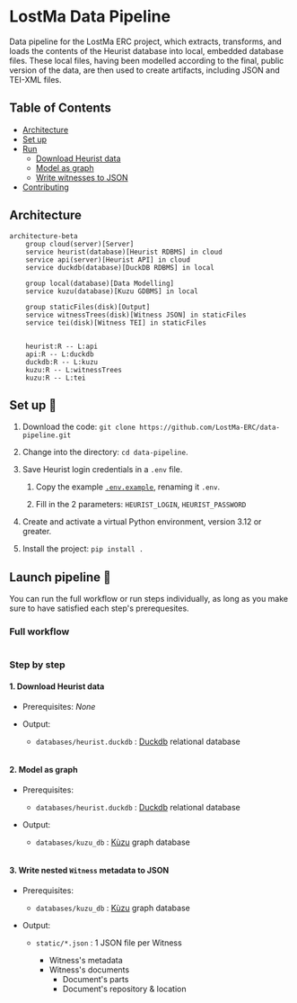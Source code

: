 # LostMa Data Pipeline

Data pipeline for the LostMa ERC project, which extracts, transforms, and loads the contents of the Heurist database into local, embedded database files. These local files, having been modelled according to the final, public version of the data, are then used to create artifacts, including JSON and TEI-XML files.

## Table of Contents

- [Architecture](#architecture)
- [Set up](#set-up-)
- [Run](#launch-pipeline-)
    - [Download Heurist data](#1-download-heurist-data)
    - [Model as graph](#2-model-as-graph)
    - [Write witnesses to JSON](#3-write-nested-witness-metadata-to-json)
- [Contributing](./CONTRIBUTING.md)

## Architecture

```mermaid
architecture-beta
    group cloud(server)[Server]
    service heurist(database)[Heurist RDBMS] in cloud
    service api(server)[Heurist API] in cloud
    service duckdb(database)[DuckDB RDBMS] in local

    group local(database)[Data Modelling]
    service kuzu(database)[Kuzu GDBMS] in local

    group staticFiles(disk)[Output]
    service witnessTrees(disk)[Witness JSON] in staticFiles
    service tei(disk)[Witness TEI] in staticFiles


    heurist:R -- L:api
    api:R -- L:duckdb
    duckdb:R -- L:kuzu
    kuzu:R -- L:witnessTrees
    kuzu:R -- L:tei

```

## Set up 📐

1. Download the code: `git clone https://github.com/LostMa-ERC/data-pipeline.git`

2. Change into the directory: `cd data-pipeline`.

3. Save Heurist login credentials in a `.env` file.

    1. Copy the example [`.env.example`](./.env.example), renaming it `.env`.

    2. Fill in the 2 parameters: `HEURIST_LOGIN`, `HEURIST_PASSWORD`

4. Create and activate a virtual Python environment, version 3.12 or greater.

5. Install the project: `pip install .`

## Launch pipeline 🚀

You can run the full workflow or run steps individually, as long as you make sure to have satisfied each step's prerequesites.

### Full workflow

```shell

```

### Step by step

#### 1. Download Heurist data

- Prerequisites: _None_

- Output:

    - `databases/heurist.duckdb` : [Duckdb](https://duckdb.org/) relational database

```shell
```

#### 2. Model as graph

- Prerequisites:

    - `databases/heurist.duckdb` : [Duckdb](https://duckdb.org/) relational database

- Output:

    - `databases/kuzu_db` : [Kùzu](https://kuzudb.com/) graph database

```shell
```

#### 3. Write nested `Witness` metadata to JSON

- Prerequisites:

    - `databases/kuzu_db` : [Kùzu](https://kuzudb.com/) graph database

- Output:

    - `static/*.json` : 1 JSON file per Witness

        - Witness's metadata
        - Witness's documents
            - Document's parts
            - Document's repository & location

```shell
```
